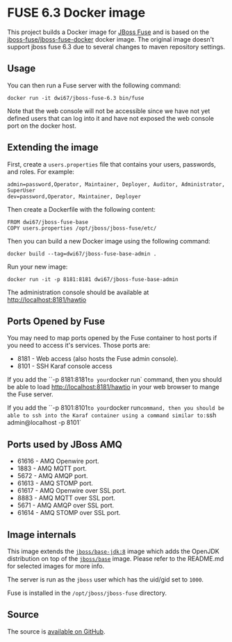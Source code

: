 # FUSE 6.3 Docker image

This project builds a Docker image for [JBoss Fuse](http://www.jboss.org/products/fuse/overview/) and is based on
the [jboss-fuse/jboss-fuse-docker](https://github.com/jboss-fuse/jboss-fuse-docker) docker image.
The original image doesn't support jboss fuse 6.3 due to several changes to maven repository settings.

## Usage

You can then run a Fuse server with the following command:

    docker run -it dwi67/jboss-fuse-6.3 bin/fuse

Note that the web console will not be accessible since we have not yet defined users that can log into it
and have not exposed the web console port on the docker host.

## Extending the image

First, create a `users.properties` file that contains your users, passwords, and roles.  For example:

    admin=password,Operator, Maintainer, Deployer, Auditor, Administrator, SuperUser
    dev=password,Operator, Maintainer, Deployer


Then create a Dockerfile with the following content:

    FROM dwi67/jboss-fuse-base
    COPY users.properties /opt/jboss/jboss-fuse/etc/
    

Then you can build a new Docker image using the following command:

    docker build --tag=dwi67/jboss-fuse-base-admin .

Run your new image:

    docker run -it -p 8181:8181 dwi67/jboss-fuse-base-admin

The administration console should be available at [http://localhost:8181/hawtio](http://localhost:8181/hawtio)

## Ports Opened by Fuse

You may need to map ports opened by the Fuse container to host ports if you need to access it's services.
Those ports are:

* 8181 - Web access (also hosts the Fuse admin console).
* 8101 - SSH Karaf console access

If you add the ``-p 8181:8181` to your `docker run` command, then you should be able to load [http://localhost:8181/hawtio](http://localhost:8181/hawtio) in your web browser to mange the Fuse server.

If you add the ``-p 8101:8101` to your `docker run` command, then you should be able to ssh into the Karaf container using a command similar to: `ssh admin@localhost -p 8101`

## Ports used by JBoss AMQ

* 61616 - AMQ Openwire port.
* 1883  - AMQ MQTT port.
* 5672  - AMQ AMQP port.
* 61613 - AMQ STOMP port.
* 61617 - AMQ Openwire over SSL port.
* 8883  - AMQ MQTT over SSL port.
* 5671  - AMQ AMQP over SSL port.
* 61614 - AMQ STOMP over SSL port.

## Image internals

This image extends the [`jboss/base-jdk:8`](https://github.com/JBoss-Dockerfiles/base-jdk/tree/jdk8) image which adds the OpenJDK distribution on top of the [`jboss/base`](https://github.com/JBoss-Dockerfiles/base) image. Please refer to the README.md for selected images for more info.

The server is run as the `jboss` user which has the uid/gid set to `1000`.

Fuse is installed in the `/opt/jboss/jboss-fuse` directory.

## Source

The source is [available on GitHub](https://github.com/dwi67/docker-jboss-fuse-6.3).